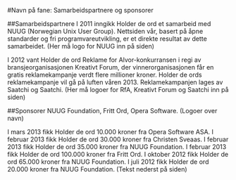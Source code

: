 #Navn på fane: Samarbeidspartnere og sponsorer

##Samarbeidspartnere I 2011 inngikk Holder de ord et samarbeid med NUUG (Norwegian Unix User Group). Nettsiden vår, basert på åpne standarder og fri programvareutvikling, er et direkte resultat av dette samarbeidet.(Her må logo for NUUG inn på siden)I 2012 vant Holder de ord Reklame for Alvor-konkurransen i regi av bransjeorganisasjonen Kreativt Forum, der vinnerorganisasjonen får en gratis reklamekampanje verdt flere millioner kroner. Holder de ords reklamekampanje vil gå på luften våren 2013. Reklamekampanjen lages av Saatchi og Saatchi.(Her må logoer for RfA, Kreativt Forum og Saatchi inn på siden)##SponsorerNUUG Foundation, Fritt Ord, Opera Software.(Logoer over navn)
I mars 2013 fikk Holder de ord 10.000 kroner fra Opera Software ASA.I februar 2013 fikk Holder de ord 30.000 kroner fra Christen Sveaas. I februar 2013 fikk Holder de ord 35.000 kroner fra NUUG Foundation. I februar 2013 fikk Holder de ord 100.000 kroner fra Fritt Ord.I oktober 2012 fikk Holder de ord 65.000 kroner fra NUUG Foundation.I juli 2012 fikk Holder de ord 20.000 kroner fra NUUG Foundation.(Tekst nederst på siden)